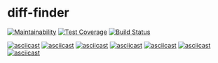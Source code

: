 # diff-finder

[![Maintainability](https://api.codeclimate.com/v1/badges/5130b9ff8653a5d46e1f/maintainability)](https://codeclimate.com/github/pocketmehdi/diff-finder/maintainability)
[![Test Coverage](https://api.codeclimate.com/v1/badges/5130b9ff8653a5d46e1f/test_coverage)](https://codeclimate.com/github/pocketmehdi/diff-finder/test_coverage)
[![Build Status](https://travis-ci.org/pocketmehdi/diff-finder.svg?branch=master)](https://travis-ci.org/pocketmehdi/diff-finder)

[![asciicast](https://asciinema.org/a/baqEcxyY3Vc6h2pH0xyQ5dSdW.png)](https://asciinema.org/a/baqEcxyY3Vc6h2pH0xyQ5dSdW)
[![asciicast](https://asciinema.org/a/xWccQQyxAMHsYv0pEPGg8vJ17.png)](https://asciinema.org/a/xWccQQyxAMHsYv0pEPGg8vJ17)
[![asciicast](https://asciinema.org/a/Mrq8hhGt981tcKEbeTkBOVrnz.png)](https://asciinema.org/a/Mrq8hhGt981tcKEbeTkBOVrnz)
[![asciicast](https://asciinema.org/a/lUpakN6AlIszm4Y5LArEGdjnb.png)](https://asciinema.org/a/lUpakN6AlIszm4Y5LArEGdjnb)
[![asciicast](https://asciinema.org/a/fdovP2p5aLjgC8nlAoGrqauW0.png)](https://asciinema.org/a/fdovP2p5aLjgC8nlAoGrqauW0)
[![asciicast](https://asciinema.org/a/NcOImZ77i9MG2ErUriC6ule1s.png)](https://asciinema.org/a/NcOImZ77i9MG2ErUriC6ule1s)
[![asciicast](https://asciinema.org/a/nzYoKf2EjjlmXvRRyjAKjfWC6.png)](https://asciinema.org/a/nzYoKf2EjjlmXvRRyjAKjfWC6)